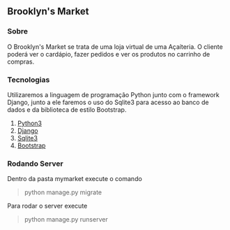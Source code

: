 ## Brooklyn's Market
     
### Sobre
O Brooklyn's Market se trata de uma loja virtual de uma Açaíteria. O cliente poderá ver o cardápio, fazer pedidos e ver os produtos no carrinho de compras.

### Tecnologias  
Utilizaremos a linguagem de programação Python junto com o framework Django, junto a ele faremos o uso do Sqlite3 para acesso ao banco de dados e da biblioteca de estilo Bootstrap.

1. [Python3](https://www.python.org/) 
2. [Django](https://www.djangoproject.com/)
3. [Sqlite3](https://www.sqlite.org/index.html)
4. [Bootstrap](https://getbootstrap.com/)

### Rodando Server
Dentro da pasta mymarket execute o comando
> python manage.py migrate

Para rodar o server execute
> python manage.py runserver
